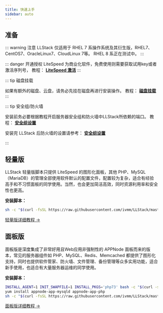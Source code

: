 ```yaml
---
title: 快速上手
sidebar: auto
---
```


## 准备

::: warning 注意
LLStack 仅适用于 RHEL 7 系操作系统及其衍生版，RHEL7、CentOS7、OracleLinux7、CloudLinux 7等。
RHEL 8 系正在测试中。
:::

::: danger 开通授权
LiteSpeed 为商业化软件，免费使用则需要获取试用key或者激活序列号， 教程： [**LiteSpeed 激活**](/lsws/LiteSpeed/Activation.html#)
:::

::: tip 磁盘挂载

如果有额外的磁盘、云盘，请务必先挂在磁盘再进行安装操作。 教程： [**磁盘挂载**](/lsws/others/fdisk.html)
:::

::: tip 安全组/防火墙

安装前务必要根据教程开启服务器安全组和防火墙中LLStack所依赖的端口。 教程： [**安全组设置**](/lsws/others/Security-group.html)

安装完 LLStack 后防火墙的设置请参考： [**安全组设置**](/lsws/others/firewall.html)

:::

## 轻量版

LLStack 轻量版脚本只提供 LiteSpeed 的图形化面板，其他 PHP、MySQL（MariaDB）的管理全部使用软件默认的配置文件，配置较为复杂，适合有经验高手和不习惯面板的同学使用。当然，也会更加简洁高效，同时资源利用率和安全性也更高。

**安装脚本：**

```bash
sh -c "$(curl -fsSL https://raw.githubusercontent.com/ivmm/LLStack/master/install.sh)" 2>&1 | tee llstack-all.log
```

<p class="action"><a href="/lsws/Lite/" class="hero nav-link action-button">轻量版详细教程 →</a></p>

## 面板版

面板版是深度集成了非常好用且Web应用非强制性的 APPNode 面板而来的版本，常见的服务器组件如 PHP、MySQL、Redis、Memcached 都提供了图形化支持，同时也提供软件管家、防火墙、文件管理、备份管理等众多实用功能，适合新手使用，也适合有大量服务器运维的同学使用。

**安装脚本：**

```bash
INSTALL_AGENT=1 INIT_SWAPFILE=1 INSTALL_PKGS='php73' bash -c "$(curl -sS http://dl.appnode.com/install.sh)"
yum install appnode-app-mysqld appnode-app-php
sh -c "$(curl -fsSL https://raw.githubusercontent.com/ivmm/LLStack/master/install-appnode.sh)" 2>&1 | tee llstack-all.log
```

<p class="action"><a href="/lsws/panel/" class="hero nav-link action-button">面板版详细教程 →</a></p>